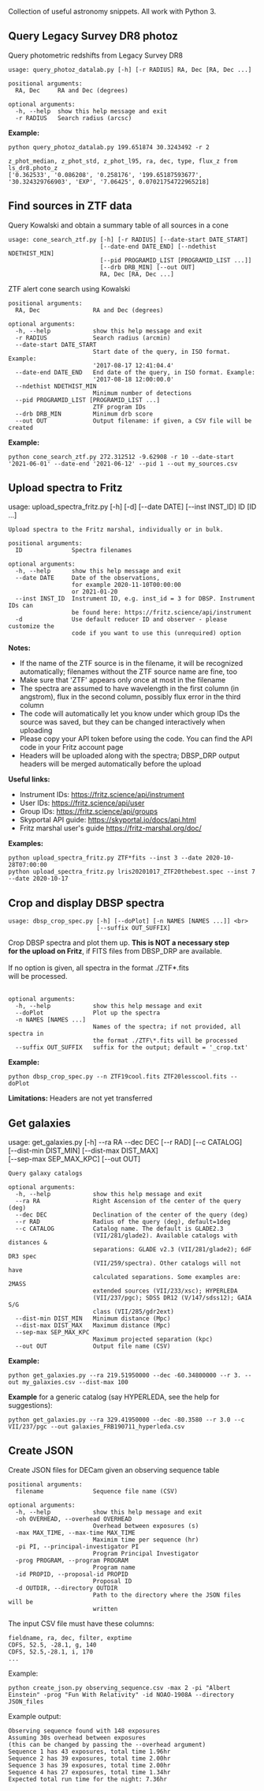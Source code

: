 Collection of useful astronomy snippets. All work with Python 3.

## Query Legacy Survey DR8 photoz

Query photometric redshifts from Legacy Survey DR8<br>

```
usage: query_photoz_datalab.py [-h] [-r RADIUS] RA, Dec [RA, Dec ...]

positional arguments:
  RA, Dec     RA and Dec (degrees)

optional arguments:
  -h, --help  show this help message and exit
  -r RADIUS   Search radius (arcsc)
```

**Example:**

```
python query_photoz_datalab.py 199.651874 30.3243492 -r 2
```
```
z_phot_median, z_phot_std, z_phot_l95, ra, dec, type, flux_z from ls_dr8.photo_z
['0.362533', '0.086208', '0.258176', '199.65187593677', '30.324329766903', 'EXP', '7.06425', 0.07021754722965218]
```

## Find sources in ZTF data

Query Kowalski and obtain a summary table of all sources in a cone <br>
```
usage: cone_search_ztf.py [-h] [-r RADIUS] [--date-start DATE_START]
                          [--date-end DATE_END] [--ndethist NDETHIST_MIN]
                          [--pid PROGRAMID_LIST [PROGRAMID_LIST ...]]
                          [--drb DRB_MIN] [--out OUT]
                          RA, Dec [RA, Dec ...]
```

ZTF alert cone search using Kowalski
```
positional arguments:
  RA, Dec               RA and Dec (degrees)

optional arguments:
  -h, --help            show this help message and exit
  -r RADIUS             Search radius (arcmin)
  --date-start DATE_START
                        Start date of the query, in ISO format. Example:
                        '2017-08-17 12:41:04.4'
  --date-end DATE_END   End date of the query, in ISO format. Example:
                        '2017-08-18 12:00:00.0'
  --ndethist NDETHIST_MIN
                        Minimum number of detections
  --pid PROGRAMID_LIST [PROGRAMID_LIST ...]
                        ZTF program IDs
  --drb DRB_MIN         Minimum drb score
  --out OUT             Output filename: if given, a CSV file will be created
```

**Example:**

```
python cone_search_ztf.py 272.312512 -9.62908 -r 10 --date-start '2021-06-01' --date-end '2021-06-12' --pid 1 --out my_sources.csv
```

## Upload spectra to Fritz

usage: upload_spectra_fritz.py [-h] [-d] [--date DATE] [--inst INST_ID]
                               ID [ID ...] <br>
```
Upload spectra to the Fritz marshal, individually or in bulk.

positional arguments:
  ID              Spectra filenames

optional arguments:
  -h, --help      show this help message and exit
  --date DATE     Date of the observations,
                  for example 2020-11-10T00:00:00
                  or 2021-01-20
  --inst INST_ID  Instrument ID, e.g. inst_id = 3 for DBSP. Instrument IDs can
                  be found here: https://fritz.science/api/instrument
  -d              Use default reducer ID and observer - please customize the
                  code if you want to use this (unrequired) option
```

**Notes:**
* If the name of the ZTF source is in the filename, it will be recognized automatically; filenames without the ZTF source name are fine, too
* Make sure that 'ZTF' appears only once at most in the filename
* The spectra are assumed to have wavelength in the first column (in angstrom), flux in the second column, possibly flux error in the third column
* The code will automatically let you know under which group IDs the source was saved, but they can be changed interactively when uploading 
* Please copy your API token before using the code. You can find the API code in your Fritz account page
* Headers will be uploaded along with the spectra; DBSP_DRP output headers will be merged automatically before the upload

**Useful links:**
* Instrument IDs: https://fritz.science/api/instrument
* User IDs: https://fritz.science/api/user
* Group IDs: https://fritz.science/api/groups
* Skyportal API guide: https://skyportal.io/docs/api.html
* Fritz marshal user's guide https://fritz-marshal.org/doc/

**Examples:**
```
python upload_spectra_fritz.py ZTF*fits --inst 3 --date 2020-10-28T07:00:00
python upload_spectra_fritz.py lris20201017_ZTF20thebest.spec --inst 7 --date 2020-10-17
```

## Crop and display DBSP spectra

```
usage: dbsp_crop_spec.py [-h] [--doPlot] [-n NAMES [NAMES ...]] <br>
                         [--suffix OUT_SUFFIX]
```
Crop DBSP spectra and plot them up. <b>This is NOT a necessary step <br>
for the upload on Fritz</b>, if FITS files from DBSP_DRP are available. <br>
<br>
If no option is given, all spectra in the format ./ZTF\*.fits <br>will be processed.<br>
<br>
```
optional arguments:
  -h, --help            show this help message and exit
  --doPlot              Plot up the spectra
  -n NAMES [NAMES ...]
                        Names of the spectra; if not provided, all spectra in
                        the format ./ZTF\*.fits will be processed
  --suffix OUT_SUFFIX   suffix for the output; default = '_crop.txt'
```

**Example:**

```
python dbsp_crop_spec.py --n ZTF19cool.fits ZTF20lesscool.fits --doPlot
```

**Limitations:** Headers are not yet transferred



## Get galaxies
usage: get_galaxies.py [-h] --ra RA --dec DEC [--r RAD] [--c CATALOG]<br>
                       [--dist-min DIST_MIN] [--dist-max DIST_MAX]<br>
                       [--sep-max SEP_MAX_KPC] [--out OUT]<br>
```
Query galaxy catalogs

optional arguments:
  -h, --help            show this help message and exit
  --ra RA               Right Ascension of the center of the query (deg)
  --dec DEC             Declination of the center of the query (deg)
  --r RAD               Radius of the query (deg), default=1deg
  --c CATALOG           Catalog name. The default is GLADE2.3
                        (VII/281/glade2). Available catalogs with distances &
                        separations: GLADE v2.3 (VII/281/glade2); 6dF DR3 spec
                        (VII/259/spectra). Other catalogs will not have
                        calculated separations. Some examples are: 2MASS
                        extended sources (VII/233/xsc); HYPERLEDA
                        (VII/237/pgc); SDSS DR12 (V/147/sdss12); GAIA S/G
                        class (VII/285/gdr2ext)
  --dist-min DIST_MIN   Minimum distance (Mpc)
  --dist-max DIST_MAX   Maximum distance (Mpc)
  --sep-max SEP_MAX_KPC
                        Maximum projected separation (kpc)
  --out OUT             Output file name (CSV)
```


**Example:**
```
python get_galaxies.py --ra 219.51950000 --dec -60.34800000 --r 3. --out my_galaxies.csv --dist-max 100
```

**Example** for a generic catalog (say HYPERLEDA, see the help for suggestions):

```
python get_galaxies.py --ra 329.41950000 --dec -80.3580 --r 3.0 --c VII/237/pgc --out galaxies_FRB190711_hyperleda.csv
```


## Create JSON

Create JSON files for DECam given an observing sequence table
```
positional arguments:
  filename              Sequence file name (CSV)

optional arguments:
  -h, --help            show this help message and exit
  -oh OVERHEAD, --overhead OVERHEAD
                        Overhead between exposures (s)
  -max MAX_TIME, --max-time MAX_TIME
                        Maximim time per sequence (hr)
  -pi PI, --principal-investigator PI
                        Program Principal Investigator
  -prog PROGRAM, --program PROGRAM
                        Program name
  -id PROPID, --proposal-id PROPID
                        Proposal ID
  -d OUTDIR, --directory OUTDIR
                        Path to the directory where the JSON files will be
                        written
```

The input CSV file must have these columns:
```
fieldname, ra, dec, filter, exptime
CDFS, 52.5, -28.1, g, 140
CDFS, 52.5,-28.1, i, 170
...
```

Example:
```
python create_json.py observing_sequence.csv -max 2 -pi "Albert Einstein" -prog "Fun With Relativity" -id NOAO-1908A --directory JSON_files
```

Example output:
```
Observing sequence found with 148 exposures
Assuming 30s overhead between exposures
(this can be changed by passing the --overhead argument)
Sequence 1 has 43 exposures, total time 1.96hr
Sequence 2 has 39 exposures, total time 2.00hr
Sequence 3 has 39 exposures, total time 2.00hr
Sequence 4 has 27 exposures, total time 1.34hr
Expected total run time for the night: 7.36hr
```
